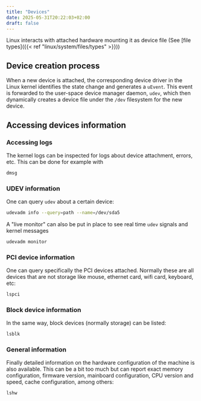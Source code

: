 ```yaml
---
title: "Devices"
date: 2025-05-31T20:22:03+02:00
draft: false
---
```


Linux interacts with attached hardware mounting it as device file (See [file types]({{< ref "linux/system/files/types" >}}))

## Device creation process

When a new device is attached, the corresponding device driver in the Linux kernel identifies the state change and generates a `uEvent`. This event is forwarded to the user-space device manager daemon, `udev`, which then dynamically creates a device file under the `/dev` filesystem for the new device.

## Accessing devices information

### Accessing logs

The kernel logs can be inspected for logs about device attachment, errors, etc. This can be done for example with

```bash
dmsg
```

### UDEV information

One can query `udev` about a certain device:

```bash
udevadm info --query=path --name=/dev/sda5
```

A "live monitor" can also be put in place to see real time `udev` signals and kernel messages

```bash
udevadm monitor
```

### PCI device information

One can query specifically the PCI devices attached. Normally these are all devices that are not storage like mouse, ethernet card, wifi card, keyboard, etc:

```bash
lspci
```

### Block device information

In the same way, block devices (normally storage) can be listed:

```bash
lsblk
```

### General information

Finally detailed information on the hardware configuration of the machine is also available. This can be a bit too much but can report exact memory configuration, firmware version, mainboard  configuration,  CPU version and speed, cache configuration, among others:

```bash
lshw
```